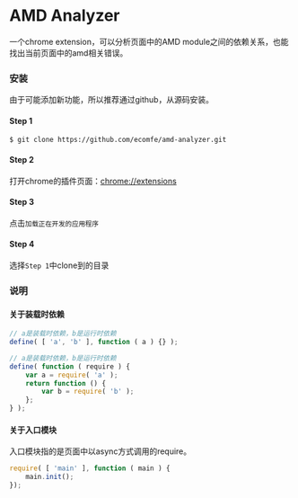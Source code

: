 AMD Analyzer
=====================

一个chrome extension，可以分析页面中的AMD module之间的依赖关系，也能找出当前页面中的amd相关错误。


### 安装

由于可能添加新功能，所以推荐通过github，从源码安装。

#### Step 1

```
$ git clone https://github.com/ecomfe/amd-analyzer.git
```

#### Step 2

打开chrome的插件页面：[chrome://extensions](chrome://extensions)

#### Step 3

点击`加载正在开发的应用程序`

#### Step 4

选择`Step 1`中clone到的目录

### 说明

#### 关于装载时依赖

```javascript
// a是装载时依赖，b是运行时依赖
define( [ 'a', 'b' ], function ( a ) {} );

// a是装载时依赖，b是运行时依赖
define( function ( require ) {
    var a = require( 'a' );
    return function () {
        var b = require( 'b' );
    };
} );
```

#### 关于入口模块

入口模块指的是页面中以async方式调用的require。

```javascript
require( [ 'main' ], function ( main ) {
    main.init();
});
```













